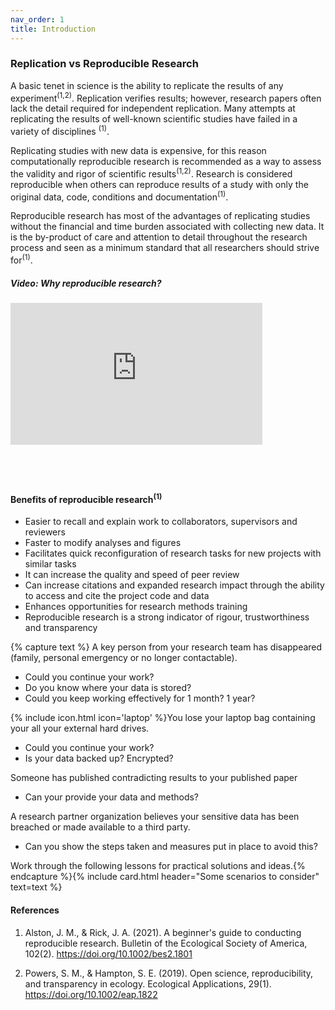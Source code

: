 ```yaml
---
nav_order: 1
title: Introduction
---
```


### Replication vs Reproducible Research

A basic tenet in science is the ability to replicate the results of any experiment<sup>(1,2)</sup>. Replication verifies results; however, research papers often lack the detail required for independent replication. Many attempts at replicating the results of well-known scientific studies have failed in a variety of disciplines <sup>(1)</sup>. 

Replicating studies with new data is expensive, for this reason computationally reproducible research is recommended as a way to assess the validity and rigor of scientific results<sup>(1,2)</sup>. Research is considered reproducible when others can reproduce results of a study with only the original data, code, conditions and documentation<sup>(1)</sup>. 

Reproducible research has most of the advantages of replicating studies without the financial and time burden associated with collecting new data. It is the by-product of care and attention to detail throughout the research process and seen as a minimum standard that all researchers should strive for<sup>(1)</sup>.

##### Video: Why reproducible research?
<div style="padding:56.25% 0 0 0;position:relative;"><iframe src="https://player.vimeo.com/video/766353650?h=fb39c9c8a8&amp;badge=0&amp;autopause=0&amp;player_id=0&amp;app_id=58479" frameborder="0" allow="autoplay; fullscreen; picture-in-picture" allowfullscreen style="position:absolute;top:0;left:0;width:80%;height:80%;" title="Reproducible Research Tutorial"></iframe></div><script src="https://player.vimeo.com/api/player.js"></script>

#### Benefits of reproducible research<sup>(1)</sup>
- Easier to recall and explain work to collaborators, supervisors and reviewers
- Faster to modify analyses and figures
- Facilitates quick reconfiguration of research tasks for new projects with similar tasks
- It can increase the quality and speed of peer review
- Can increase citations and expanded research impact through the ability to access and cite the project code and data
- Enhances opportunities for research methods training
- Reproducible research is a strong indicator of rigour, trustworthiness and transparency

{% capture text %}
A key person from your research team has disappeared (family, personal emergency or no longer contactable).
- Could you continue your work? 
- Do you know where your data is stored? 
- Could you keep working effectively for 1 month? 1 year?

{% include icon.html icon='laptop' %}You lose your laptop bag containing your all your external hard drives. 
- Could you continue your work? 
- Is your data backed up? Encrypted?

Someone has published contradicting results to your published paper
- Can your provide your data and methods?
 
A research partner organization believes your sensitive data has been breached or made available to a third party. 
- Can you show the steps taken and measures put in place to avoid this?

Work through the following lessons for practical solutions and ideas.{% endcapture %}{% include card.html header="Some scenarios to consider" text=text %}

#### References
1. Alston, J. M., & Rick, J. A. (2021). A beginner's guide to conducting reproducible research. Bulletin of the Ecological Society of America, 102(2). https://doi.org/10.1002/bes2.1801

2. Powers, S. M., & Hampton, S. E. (2019). Open science, reproducibility, and transparency in ecology. Ecological Applications, 29(1). https://doi.org/10.1002/eap.1822


